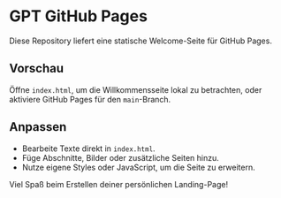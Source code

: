 # GPT GitHub Pages

Diese Repository liefert eine statische Welcome-Seite für GitHub Pages.

## Vorschau

Öffne `index.html`, um die Willkommensseite lokal zu betrachten, oder aktiviere GitHub Pages für den `main`-Branch.

## Anpassen

- Bearbeite Texte direkt in `index.html`.
- Füge Abschnitte, Bilder oder zusätzliche Seiten hinzu.
- Nutze eigene Styles oder JavaScript, um die Seite zu erweitern.

Viel Spaß beim Erstellen deiner persönlichen Landing-Page!
